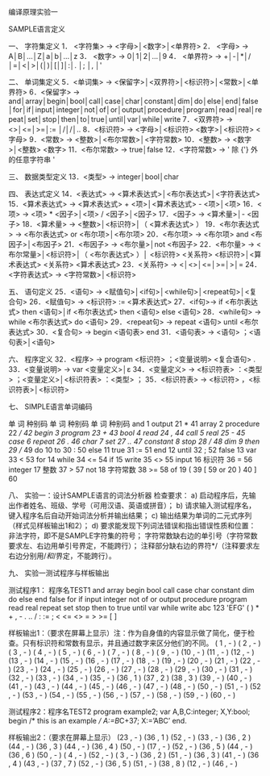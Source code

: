 编译原理实验一

SAMPLE语言定义

一、	字符集定义
1．	<字符集> → <字母>│<数字>│<单界符>
2．	<字母> → A│B│…│Z│a│b│…│z
3．	<数字> → 0│1│2│…│9
4．	<单界符> → +│-│*│/│=│<│>│(│)│[│]│:│. │; │, │'

二、	单词集定义
5．<单词集> → <保留字>│<双界符>│<标识符>│<常数>│<单界符>
6．<保留字> → and│array│begin│bool│call│case│char│constant│dim│do│else│end│false│for│if│input│integer│not│of│or│output│procedure│program│read│real│repeat│set│stop│then│to│true│until│var│while│write
7．<双界符> → <>│<=│>=│:= │/*│*/│..
8．<标识符> → <字母>│<标识符> <数字>│<标识符> <字母>
9．<常数> → <整数>│<布尔常数>│<字符常数>
10．<整数> → <数字>│<整数> <数字>
11．<布尔常数> → true│false
12．<字符常数> → ' 除 {'} 外的任意字符串 '

三、	数据类型定义
13．<类型> → integer│bool│char

四、	表达式定义
14．<表达式> → <算术表达式>│<布尔表达式>│<字符表达式>
15．<算术表达式> → <算术表达式> + <项>│<算术表达式> - <项>│<项>
16．<项> → <项> * <因子>│<项> / <因子>│<因子>
17．<因子> → <算术量>│- <因子>
18．<算术量> → <整数>│<标识符>│（ <算术表达式> ）
19．<布尔表达式> → <布尔表达式> or <布尔项>│<布尔项>
20．<布尔项> → <布尔项> and <布因子>│<布因子>
21．<布因子> → <布尔量>│not <布因子>
22．<布尔量> → <布尔常量>│<标识符>│（ <布尔表达式> ）│
<标识符> <关系符> <标识符>│<算术表达式> <关系符> <算术表达式>
23．<关系符> → <│<>│<=│>=│>│=
24．<字符表达式> → <字符常数>│<标识符>

五、	语句定义
25．<语句> → <赋值句>│<if句>│<while句>│<repeat句>│<复合句>
26．<赋值句> → <标识符> := <算术表达式>
27．<if句>→ if <布尔表达式> then <语句>│if <布尔表达式> then <语句> else <语句>
28．<while句> → while <布尔表达式> do <语句>
29．<repeat句> → repeat <语句> until <布尔表达式>
30．<复合句> → begin <语句表> end
31．<语句表> → <语句> ；<语句表>│<语句>


六、	程序定义
32．<程序> → program <标识符> ；<变量说明> <复合语句> .
33．<变量说明> → var <变量定义>│ε
34．<变量定义> → <标识符表> ：<类型> ；<变量定义>│<标识符表> ：<类型> ；
35．<标识符表> → <标识符> ，<标识符表>│<标识符>

七、	SIMPLE语言单词编码

单  词	种别码		单  词	种别码		单  词	种别码
and	1		output	21		*	41
array	2		procedure	22		*/	42
begin	3		program	23		+	43
bool	4		read	24		,	44
call	5		real	25		-	45
case	6		repeat	26		.	46
char	7		set	27		..	47
constant	8		stop	28		/	48
dim	9		then	29		/*	49
do	10		to	30		:	50
else	11		true	31		:=	51
end	12		until	32		;	52
false	13		var	33		<	53
for	14		while	34		<=	54
if	15		write	35		<>	55
input	16		标识符	36		=	56
integer	17		整数	37		>	57
not	18		字符常数	38		>=	58
of	19		(	39		[	59
or	20		)	40		]	60




八、	实验一：设计SAMPLE语言的词法分析器
检查要求：
a)	启动程序后，先输出作者姓名、班级、学号（可用汉语、英语或拼音）；
b)	请求输入测试程序名，键入程序名后自动开始词法分析并输出结果；
c)	输出结果为单词的二元式序列（样式见样板输出1和2）；
d)	要求能发现下列词法错误和指出错误性质和位置：
非法字符，即不是SAMPLE字符集的符号；
字符常数缺右边的单引号（字符常数要求左、右边用单引号界定，不能跨行）；
注释部分缺右边的界符*/（注释要求左右边分别用/*和*/界定，不能跨行）。







九、	实验一测试程序与样板输出

测试程序1： 程序名TEST1
and  array  begin  bool  call
case  char  constant  dim  do
else  end  false  for  if
input  integer  not  of  or
output  procedure  program  read  real
repeat  set  stop  then  to
true  until  var  while  write
abc  123  'EFG'  (  )  *  +  ,  -  .  ..  /
:  :=  ;  <  <=  <>  =  >  >=  [  ]

样板输出1：（要求在屏幕上显示）注：作为自身值的内容显示做了简化，便于检查。只有标识符和常数有显示，并且通过数字来区分他们的不同。
( 1 , - )		( 2 , - )		( 3 , - )		( 4 , - )		( 5 , - )
( 6 , - )		( 7 , - )		( 8 , - )		( 9 , - )		(10 , - )
(11 , - )		(12 , - )		(13 , - )		(14 , - )		(15 , - )
(16 , - )		(17 , - )		(18 , - )		(19 , - )		(20 , - )
(21 , - )		(22 , - )		(23 , - )		(24 , - )		(25 , - )
(26 , - )		(27 , - )		(28 , - )		(29 , - )		(30 , - )
(31 , - )		(32 , - )		(33 , - )		(34 , - )		(35 , - )
(36 , 1 )		(37 , 2 )		(38 , 3 )		(39 , - )		(40 , - )
(41 , - )		(43 , - )		(44 , - )		(45 , - )		(46 , - )
(47 , - )		(48 , - )		(50 , - )		(51 , - )		(52 , - )
(53 , - )		(54 , - )		(55 , - )		(56 , - )		(57 , - )
(58 , - )		(59 , - )		(60 , - )

测试程序2：程序名TEST2
program  example2;
var  A,B,C:integer;
     X,Y:bool;
begin  /*  this  is  an  example  */
  A:=B*C+37;
  X:=’ABC’
end.

样板输出2：（要求在屏幕上显示）
(23 , - )		(36 , 1 )		(52 , - )		(33 , - )		(36 , 2 )
(44 , - )		(36 , 3 )		(44 , - )		(36 , 4 )		(50 , - )
(17 , - )		(52 , - )		(36 , 5 )		(44 , - )		(36 , 6 )
(50 , - )		( 4 , - )		(52 , - )		( 3 , - )		(36 , 2 )
(51 , - )		(36 , 3 )		(41 , - )		(36 , 4 )		(43 , - )
(37 , 7 )		(52 , - )		(36 , 5 )		(51 , - )		(38 , 8 )
(12 , - )		(46 , - )
